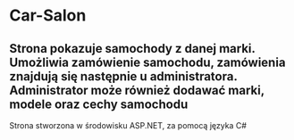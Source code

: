 # Car-Salon

<h2>Strona pokazuje samochody z danej marki. Umożliwia zamówienie samochodu, zamówienia znajdują się następnie u administratora. Administrator może również dodawać marki, modele oraz cechy samochodu</h2>

<p>Strona stworzona w środowisku ASP.NET, za pomocą języka C#</p>
